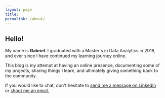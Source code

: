 ```yaml
---
layout: page
title:
permalink: /about/
---
```


Hello!
-----

My name is **Gabriel**. I graduated with a Master's in Data Analytics in 2019, and ever since I have continued my learning journey online.  

This blog is my attempt at having an online presence, documenting some of my projects, sharing things I learn, and ultimately giving something back to the community. 

If you would like to chat, don't hesitate to [send me a message on LinkedIn](https://www.linkedin.com/in/gabrielmejianina/) or [shoot me an email.](mailto:gmejia@outlook.com) 
